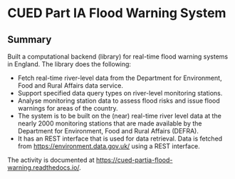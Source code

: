 # CUED Part IA Flood Warning System

## Summary
Built a computational backend (library) for real-time flood warning systems in England. The library does the following:

- Fetch real-time river-level data from the Department for Environment, Food and Rural Affairs data service.
- Support specified data query types on river-level monitoring stations.
- Analyse monitoring station data to assess flood risks and issue flood warnings for areas of the country.
- The system is to be built on the (near) real-time river level data at the nearly 2000 monitoring stations that are made available by the Department for Environment, Food and Rural Affairs (DEFRA).
- It has an REST interface that is used for data retrieval. Data is fetched from https://environment.data.gov.uk/ using a REST interface.

The activity is documented at https://cued-partia-flood-warning.readthedocs.io/. 
